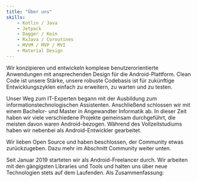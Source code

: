 ```yaml
---
title: "Über uns"
skills:
    - Kotlin / Java
    - Jetpack
    - Dagger / Koin
    - RxJava / Coroutines
    - MVVM / MVP / MVI
    - Material Design
---
```


<p>Wir konzipieren und entwickeln komplexe benutzerorientierte Anwendungen mit ansprechenden Design für die Android-Plattform. Clean Code ist unsere Stärke, unsere robuste Codebasis ist für zukünftige Entwicklungszyklen einfach zu erweitern, zu warten und zu testen.</p>
<p>Unser Weg zum IT-Experten begann mit der Ausbildung zum informationstechnologischen Assistenten. Anschließend schlossen wir mit einem Bachelor- und Master in Angewandter Informatik ab. In dieser Zeit haben wir viele verschiedene Projekte gemeinsam durchgeführt, die meisten davon waren Android-bezogen. Während des Vollzeitstudiums haben wir nebenbei als Android-Entwickler gearbeitet.</p>
<p>Wir lieben Open Source und haben beschlossen, der Community etwas zurückzugeben. Dazu mehr im Abschnitt Community weiter unten.</p>
<p>Seit Januar 2019 starteten wir als Android-Freelancer durch. Wir arbeiten mit den gängigsten Libraries und Tools und halten uns über neue Technologien stets auf dem Laufenden. Als Zusammenfassung:</p>
